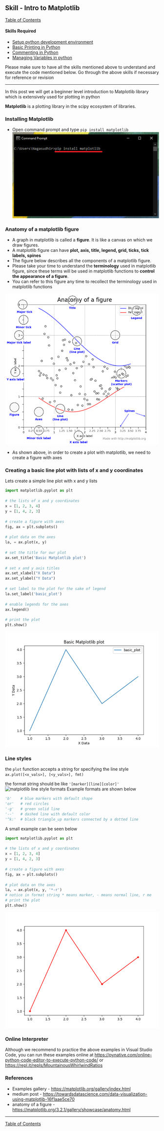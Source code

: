 ## Skill - Intro to Matplotlib
[Table of Contents](https://nagasudhir.blogspot.com/2020/04/taming-python-table-of-contents.html)

#### Skills Required
* [Setup python development environment](https://nagasudhir.blogspot.com/2020/04/setup-python-development-environment_14.html)
* [Basic Printing in Python](https://nagasudhir.blogspot.com/2020/04/basic-printing-in-python.html)
* [Commenting in Python](https://nagasudhir.blogspot.com/2020/04/comments-in-python.html)
* [Managing Variables in python](https://nagasudhir.blogspot.com/2020/04/managing-variables-in-python.html)

Please make sure to have all the skills mentioned above to understand and execute the code mentioned below. Go through the above skills if necessary for reference or revision
<hr/>
In this post we will get a beginner level introduction to Matplotlib library which is extensively used for plotting in python

**Matplotlib** is a plotting library in the scipy ecosystem of libraries.

### Installing Matplotlib
* Open command prompt and type ```pip install matplotlib```
![pip install matplotlib](https://github.com/nagasudhirpulla/taming_python/raw/master/blog/skills/assets/img/install_matplotlib.png)
### Anatomy of a matplotlib figure
* A graph in matplotlib is called a **figure**. It is like a canvas on which we draw figures.
* A matplotlib figure can have **plot, axis, title, legend, grid, ticks, tick labels, spines**
* The figure below describes all the components of a matplotlib figure. 
* Please take your time to understand the **terminology** used in matplotlib figure, since these terms will be used in matplotlib functions to **control the appearance of a figure**.
* You can refer to this figure any time to recollect the terminology used in matplotlib functions

![anatomy of a matplotlib figure](https://github.com/nagasudhirpulla/taming_python/raw/master/blog/skills/assets/img/anatomy_of_matplotlib_figure.PNG)
* As shown above, in order to create a plot with matplotlib, we need to create a figure with axes

### Creating a basic line plot with lists of x and y coordinates
Lets create a simple line plot with x and y lists
```python
import matplotlib.pyplot as plt

# the lists of x and y coordinates
x = [1, 2, 3, 4]
y = [1, 4, 2, 3]

# create a figure with axes
fig, ax = plt.subplots()

# plot data on the axes
la, = ax.plot(x, y)

# set the title for our plot
ax.set_title('Basic Matplotlib plot')

# set x and y axis titles
ax.set_xlabel("X Data")
ax.set_ylabel("Y Data")

# set label to the plot for the sake of legend
la.set_label('basic_plot')

# enable legends for the axes
ax.legend()

# print the plot
plt.show()
```
![plot_python_output](https://github.com/nagasudhirpulla/taming_python/raw/master/blog/skills/assets/img/basic_matplotlib_plot.png)
### Line styles
the `plot` function accepts a string for specifying the line style
```ax.plot([<x_vals>], [<y_vals>], fmt)```

the format string should be like ```'[marker][line][color]'```
![matplotlib line style formats](https://github.com/nagasudhirpulla/taming_python/raw/master/blog/skills/assets/img/matplotlib_line_style_formats.PNG)
Example formats are shown below
```python
'b'    # blue markers with default shape
'or'   # red circles
'-g'   # green solid line
'--'   # dashed line with default color
'^k:'  # black triangle_up markers connected by a dotted line
```

A small example can be seen below
```python
import matplotlib.pyplot as plt

# the lists of x and y coordinates
x = [1, 2, 3, 4]
y = [1, 4, 2, 3]

# create a figure with axes
fig, ax = plt.subplots()

# plot data on the axes
la, = ax.plot(x, y, '*-r')
# notice in format string * means marker, - means normal line, r me
# print the plot
plt.show()
```
![plot with format string](https://github.com/nagasudhirpulla/taming_python/raw/master/blog/skills/assets/img/basic_matplotlib_plot_with_line_format_string.png)

### Online Interpreter
Although we recommend to practice the above examples in Visual Studio Code, you can run these examples online at https://pynative.com/online-python-code-editor-to-execute-python-code/ or https://repl.it/repls/MountainousWhirlwindRatios

### References
* Examples gallery - https://matplotlib.org/gallery/index.html
* medium post - https://towardsdatascience.com/data-visualization-using-matplotlib-16f1aae5ce70
* anatomy of a figure - https://matplotlib.org/3.2.1/gallery/showcase/anatomy.html
<hr/>

[Table of Contents](https://nagasudhir.blogspot.com/2020/04/taming-python-table-of-contents.html)

<!--stackedit_data:
eyJoaXN0b3J5IjpbMjA2ODk4ODkxOSwyMTQ0MzE0OTc2LC03MT
MzODQxMTcsNzY1MTQ2MDg3LDMzMjI4NzQ0NSwxNDY2OTA1NTkw
LDE5NzU4NzY5NjQsLTEwOTAwMjM5OTAsLTI3ODU0NDAzNSwtMj
A1NTMwNTY0NSwtMTgyMzQxNjc1NSw1MTA1MDk3NjksMTIyMjg2
MDI5MF19
-->